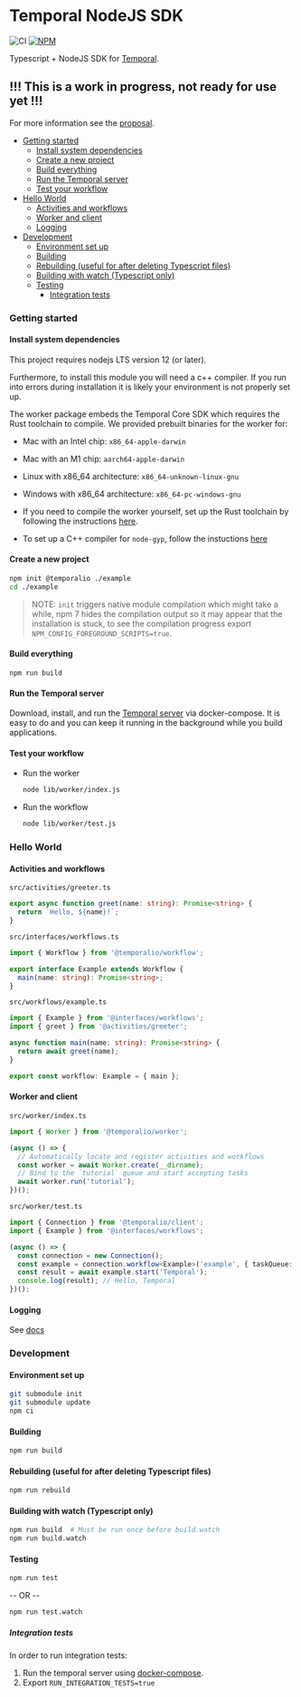 # Temporal NodeJS SDK

![CI](https://github.com/temporalio/sdk-node/actions/workflows/ci.yml/badge.svg)
[![NPM](https://img.shields.io/npm/v/temporalio.svg?style=flat)](https://www.npmjs.com/package/temporalio)

Typescript + NodeJS SDK for [Temporal](temporal.io).

## !!! This is a work in progress, not ready for use yet !!!

For more information see the [proposal](https://github.com/temporalio/proposals/blob/master/node/node-sdk.md).

<!-- vim-markdown-toc GFM -->

- [Getting started](#getting-started)
  - [Install system dependencies](#install-system-dependencies)
  - [Create a new project](#create-a-new-project)
  - [Build everything](#build-everything)
  - [Run the Temporal server](#run-the-temporal-server)
  - [Test your workflow](#test-your-workflow)
- [Hello World](#hello-world)
  - [Activities and workflows](#activities-and-workflows)
  - [Worker and client](#worker-and-client)
  - [Logging](#logging)
- [Development](#development)
  - [Environment set up](#environment-set-up)
  - [Building](#building)
  - [Rebuilding (useful for after deleting Typescript files)](#rebuilding-useful-for-after-deleting-typescript-files)
  - [Building with watch (Typescript only)](#building-with-watch-typescript-only)
  - [Testing](#testing)
    - [Integration tests](#integration-tests)

<!-- vim-markdown-toc -->

### Getting started

#### Install system dependencies

This project requires nodejs LTS version 12 (or later).

Furthermore, to install this module you will need a c++ compiler.
If you run into errors during installation it is likely your environment is not properly set up.

The worker package embeds the Temporal Core SDK which requires the Rust toolchain to compile.
We provided prebuilt binaries for the worker for:

- Mac with an Intel chip: `x86_64-apple-darwin`
- Mac with an M1 chip: `aarch64-apple-darwin`
- Linux with x86_64 architecture: `x86_64-unknown-linux-gnu`
- Windows with x86_64 architecture: `x86_64-pc-windows-gnu`

- If you need to compile the worker yourself, set up the Rust toolchain by following the instructions [here](https://rustup.rs/).
- To set up a C++ compiler for `node-gyp`, follow the instuctions [here](https://github.com/nodejs/node-gyp)

#### Create a new project

```sh
npm init @temporalio ./example
cd ./example
```

> NOTE: `init` triggers native module compilation which might take a while, npm 7 hides the compilation output so it may appear that the installation is stuck, to see the compilation progress export `NPM_CONFIG_FOREGROUND_SCRIPTS=true`.

#### Build everything

```
npm run build
```

#### Run the Temporal server

Download, install, and run the [Temporal server](https://docs.temporal.io/docs/server-quick-install) via docker-compose. It is easy to do and you can keep it running in the background while you build applications.

#### Test your workflow

- Run the worker

  ```sh
  node lib/worker/index.js
  ```

- Run the workflow

  ```sh
  node lib/worker/test.js
  ```

### Hello World

#### Activities and workflows

`src/activities/greeter.ts`

```ts
export async function greet(name: string): Promise<string> {
  return `Hello, ${name}!`;
}
```

`src/interfaces/workflows.ts`

```ts
import { Workflow } from '@temporalio/workflow';

export interface Example extends Workflow {
  main(name: string): Promise<string>;
}
```

`src/workflows/example.ts`

```ts
import { Example } from '@interfaces/workflows';
import { greet } from '@activities/greeter';

async function main(name: string): Promise<string> {
  return await greet(name);
}

export const workflow: Example = { main };
```

#### Worker and client

`src/worker/index.ts`

```ts
import { Worker } from '@temporalio/worker';

(async () => {
  // Automatically locate and register activities and workflows
  const worker = await Worker.create(__dirname);
  // Bind to the `tutorial` queue and start accepting tasks
  await worker.run('tutorial');
})();
```

`src/worker/test.ts`

```ts
import { Connection } from '@temporalio/client';
import { Example } from '@interfaces/workflows';

(async () => {
  const connection = new Connection();
  const example = connection.workflow<Example>('example', { taskQueue: 'tutorial' });
  const result = await example.start('Temporal');
  console.log(result); // Hello, Temporal
})();
```

#### Logging

See [docs](docs/logging.md)

### Development

#### Environment set up

```sh
git submodule init
git submodule update
npm ci
```

#### Building

```sh
npm run build
```

#### Rebuilding (useful for after deleting Typescript files)

```sh
npm run rebuild
```

#### Building with watch (Typescript only)

```sh
npm run build  # Must be run once before build.watch
npm run build.watch
```

#### Testing

```sh
npm run test
```

-- OR --

```sh
npm run test.watch
```

##### Integration tests

In order to run integration tests:

1. Run the temporal server using [docker-compose](https://github.com/temporalio/docker-compose).
1. Export `RUN_INTEGRATION_TESTS=true`
